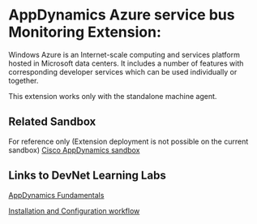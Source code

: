 # AppDynamics Azure service bus Monitoring Extension:

Windows Azure is an Internet-scale computing and services platform hosted in Microsoft data centers. It includes a number of features with corresponding developer services which can be used individually or together.

This extension works only with the standalone machine agent.

## Related Sandbox

For reference only (Extension deployment is not possible on the current sandbox) [Cisco AppDynamics sandbox](https://devnetsandbox.cisco.com/RM/Diagram/Index/9e056219-ab84-4741-9485-de3d3446caf2?diagramType=Topology)

## Links to DevNet Learning Labs

[AppDynamics Fundamentals](https://developer.cisco.com/learning/modules/appdynamics-fundamentals)

[Installation and Configuration workflow](https://github.com/Appdynamics/azure-servicebus-monitoring-extension/blob/master/README.md)